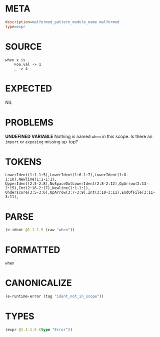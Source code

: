 # META
~~~ini
description=malformed_pattern_module_name malformed
type=expr
~~~
# SOURCE
~~~roc
when x is
    Foo.val -> 1
    _ -> 4
~~~
# EXPECTED
NIL
# PROBLEMS
**UNDEFINED VARIABLE**
Nothing is named `when` in this scope.
Is there an `import` or `exposing` missing up-top?

# TOKENS
~~~zig
LowerIdent(1:1-1:5),LowerIdent(1:6-1:7),LowerIdent(1:8-1:10),Newline(1:1-1:1),
UpperIdent(2:5-2:8),NoSpaceDotLowerIdent(2:8-2:12),OpArrow(2:13-2:15),Int(2:16-2:17),Newline(1:1-1:1),
Underscore(3:5-3:6),OpArrow(3:7-3:9),Int(3:10-3:11),EndOfFile(3:11-3:11),
~~~
# PARSE
~~~clojure
(e-ident @1.1-1.5 (raw "when"))
~~~
# FORMATTED
~~~roc
when
~~~
# CANONICALIZE
~~~clojure
(e-runtime-error (tag "ident_not_in_scope"))
~~~
# TYPES
~~~clojure
(expr @1.1-1.5 (type "Error"))
~~~
